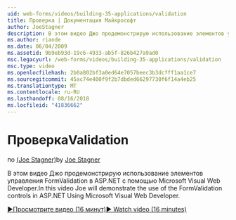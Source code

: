 ```yaml
---
uid: web-forms/videos/building-35-applications/validation
title: Проверка | Документация Майкрософт
author: JoeStagner
description: В этом видео Джо продемонстрирую использование элементов управления FormValidation в ASP.NET с помощью Microsoft Visual Web Developer.
ms.author: riande
ms.date: 06/04/2009
ms.assetid: 9b9eb93d-19c6-4933-ab5f-826b427a9ad0
msc.legacyurl: /web-forms/videos/building-35-applications/validation
msc.type: video
ms.openlocfilehash: 2b0a802bf3a0ed64e7057beec3b3dcfff1aa1ce7
ms.sourcegitcommit: 45ac74e400f9f2b7dbded66297730f6f14a4eb25
ms.translationtype: MT
ms.contentlocale: ru-RU
ms.lasthandoff: 08/16/2018
ms.locfileid: "41836662"
---
```

<a name="validation"></a><span data-ttu-id="133b4-103">Проверка</span><span class="sxs-lookup"><span data-stu-id="133b4-103">Validation</span></span>
====================
<span data-ttu-id="133b4-104">по [(Joe Stagner)](https://github.com/JoeStagner)</span><span class="sxs-lookup"><span data-stu-id="133b4-104">by [Joe Stagner](https://github.com/JoeStagner)</span></span>

<span data-ttu-id="133b4-105">В этом видео Джо продемонстрирую использование элементов управления FormValidation в ASP.NET с помощью Microsoft Visual Web Developer.</span><span class="sxs-lookup"><span data-stu-id="133b4-105">In this video Joe will demonstrate the use of the FormValidation controls in ASP.NET Using Microsoft Visual Web Developer.</span></span>

[<span data-ttu-id="133b4-106">&#9654;Просмотрите видео (16 минут)</span><span class="sxs-lookup"><span data-stu-id="133b4-106">&#9654; Watch video (16 minutes)</span></span>](https://channel9.msdn.com/Blogs/ASP-NET-Site-Videos/validation)
